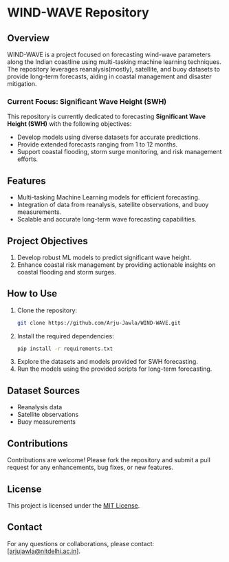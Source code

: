 # WIND-WAVE Repository

## Overview
WIND-WAVE is a project focused on forecasting wind-wave parameters along the Indian coastline using multi-tasking machine learning techniques. The repository leverages reanalysis(mostly), satellite, and buoy datasets to provide long-term forecasts, aiding in coastal management and disaster mitigation.

### Current Focus: Significant Wave Height (SWH)
This repository is currently dedicated to forecasting **Significant Wave Height (SWH)** with the following objectives:
- Develop models using diverse datasets for accurate predictions.
- Provide extended forecasts ranging from 1 to 12 months.
- Support coastal flooding, storm surge monitoring, and risk management efforts.

## Features
- Multi-tasking Machine Learning models for efficient forecasting.
- Integration of data from reanalysis, satellite observations, and buoy measurements.
- Scalable and accurate long-term wave forecasting capabilities.

## Project Objectives
1. Develop robust ML models to predict significant wave height.
3. Enhance coastal risk management by providing actionable insights on coastal flooding and storm surges.

## How to Use
1. Clone the repository:
   ```bash
   git clone https://github.com/Arju-Jawla/WIND-WAVE.git
   ```
2. Install the required dependencies:
   ```bash
   pip install -r requirements.txt
   ```
3. Explore the datasets and models provided for SWH forecasting.
4. Run the models using the provided scripts for long-term forecasting.

## Dataset Sources
- Reanalysis data
- Satellite observations
- Buoy measurements

## Contributions
Contributions are welcome! Please fork the repository and submit a pull request for any enhancements, bug fixes, or new features.

## License
This project is licensed under the [MIT License](LICENSE).

## Contact
For any questions or collaborations, please contact: [arjujawla@nitdelhi.ac.in].
